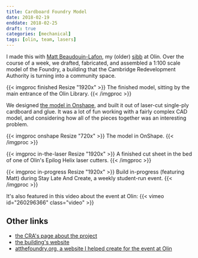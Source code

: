 ```yaml
---
title: Cardboard Foundry Model
date: 2018-02-19
enddate: 2018-02-25
draft: true
categories: [mechanical]
tags: [olin, team, lasers]
---
```

I made this with [Matt Beaudouin-Lafon](frenchmatt.com), my (older) [sibb](https://olinorientation2013.tumblr.com/post/60335830075/sibb-bbq) at Olin. Over the course of a week, we drafted, fabricated, and assembled a 1:100 scale model of the Foundry, a building that the Cambridge Redevelopment Authority is turning into a community space.

{{< imgproc finished Resize "1920x" >}}
The finished model, sitting by the main entrance of the Olin Library.
{{< /imgproc >}}
<!-- TODO: describe more about the foundry/CRA, why it was made -->

We designed [the model in Onshape](https://cad.onshape.com/documents/ffda1f06f73a8dd80a1331b5/w/bfd5544093cea04242dd0be3/e/73da0bf7b27eda25e0216dc6), and built it out of laser-cut single-ply cardboard and glue.
It was a lot of fun working with a fairly complex CAD model, and considering how all of the pieces together was an interesting problem.

{{< imgproc onshape Resize "720x" >}}
The model in OnShape.
{{< /imgproc >}}

{{< imgproc in-the-laser Resize "1920x" >}}
A finished cut sheet in the bed of one of Olin's Epilog Helix laser cutters.
{{< /imgproc >}}

{{< imgproc in-progress Resize "1920x" >}}
Build in-progress (featuring Matt) during Stay Late And Create, a weekly student-run event.
{{< /imgproc >}}

It's also featured in this video about the event at Olin:
{{< vimeo id="260296366" class="video" >}}

## Other links

- [the CRA's page about the project](https://www.cambridgeredevelopment.org/foundry)
- [the building's website](https://cambridgefoundry.org/)
- [atthefoundry.org, a website I helped create for the event at Olin](http://www.atthefoundry.org/)